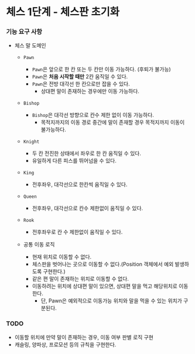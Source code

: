 # 체스 1단계 - 체스판 초기화

### 기능 요구 사항

- 체스 말 도메인
    - `Pawn`
        - `Pawn`은 앞으로 한 칸 또는 두 칸만 이동 가능하다. (후퇴가 불가능)
        - `Pawn`은 **처음 시작할 때만** 2칸 움직일 수 있다.
        - `Pawn`은 전방 대각선 한 칸으로만 잡을 수 있다.
            - 상대편 말이 존재하는 경우에만 이동 가능하다.

    - `Bishop`
        - `Bishop`은 대각선 방향으로 칸수 제한 없이 이동 가능하다.
            - 목적지까지의 이동 경로 중간에 말이 존재할 경우 목적지까지 이동이 불가능하다.

    - `Knight`
        - 두 칸 전진한 상태에서 좌우로 한 칸 움직일 수 있다.
        - 유일하게 다른 피스를 뛰어넘을 수 있다.

    - `King`
        - 전후좌우, 대각선으로 한칸씩 움직일 수 있다.

    - `Queen`
        - 전후좌우, 대각선으로 칸수 제한없이 움직일 수 있다.

    - `Rook`
        - 전후좌우로 칸 수 제한없이 움직일 수 있다.

    - 공통 이동 로직
        - 현재 위치로 이동할 수 없다.
        - 체스판을 벗어나는 곳으로 이동할 수 없다.(Position 객체에서 예외 발생하도록 구현한다.)
        - 같은 편 말이 존재하는 위치로 이동할 수 없다.
        - 이동하려는 위치에 상대편 말이 있으면, 상대편 말을 먹고 해당위치로 이동한다.
            - 단, Pawn은 예외적으로 이동가능 위치와 말을 먹을 수 있는 위치가 구분된다.

### TODO

- 이동할 위치에 만약 말이 존재하는 경우, 이동 여부 판별 로직 구현
- 캐슬링, 양파상, 프로모션 등의 규칙을 구현한다.
